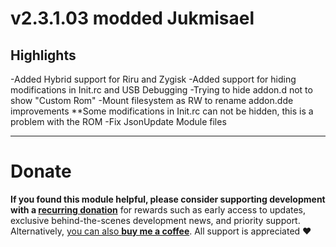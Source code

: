# v2.3.1.03 modded Jukmisael

## Highlights

-Added Hybrid support for Riru and Zygisk
-Added support for hiding modifications in Init.rc and USB Debugging
-Trying to hide addon.d not to show "Custom Rom"
-Mount filesystem as RW to rename addon.dde improvements
**Some modifications in Init.rc can not be hidden, this is a problem with the ROM
-Fix JsonUpdate Module files

---

# Donate

**If you found this module helpful, please consider supporting development with a [recurring donation](https://patreon.com/kdrag0n)** for rewards such as early access to updates, exclusive behind-the-scenes development news, and priority support. Alternatively, [you can also **buy me a coffee**](https://paypal.me/kdrag0ndonate). All support is appreciated ❤️
